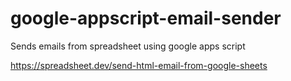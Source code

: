 # google-appscript-email-sender


Sends emails from spreadsheet using google apps script


https://spreadsheet.dev/send-html-email-from-google-sheets
